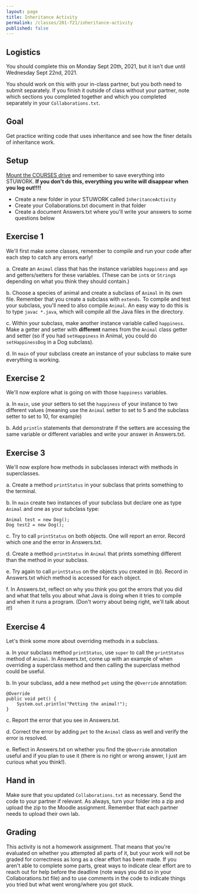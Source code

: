 ```yaml
---
layout: page
title: Inheritance Activity
permalink: /classes/201-f21/inheritance-activity
published: false
---
```


## Logistics
You should complete this on Monday Sept 20th, 2021, but it isn't due until Wednesday Sept 22nd, 2021. 

You should work on this with your in-class partner, but you both need to submit separately. 
If you finish it outside of class without your partner, note which sections you completed together and which you completed separately in your `Collaborations.txt`.

## Goal
Get practice writing code that uses inheritance and see how the finer details of inheritance work.

## Setup
[Mount the COURSES drive](https://wiki.carleton.edu/pages/viewpage.action?spaceKey=carl&title=CS+111+and+201+workflow+in+CS+labs) and remember to save everything into STUWORK. **If you don't do this, everything you write will disappear when you log out!!!!**
* Create a new folder in your STUWORK called `InheritanceActivity`
* Create your Collaborations.txt document in that folder
* Create a document Answers.txt where you'll write your answers to some questions below

## Exercise 1
We'll first make some classes, remember to compile and run your code after each step to catch any errors early!

a. Create an `Animal` class that has the instance variables `happiness` and `age` and getters/setters for these variables. (These can be `int`s or `String`s depending on what you think they should contain.)

b. Choose a species of animal and create a subclass of `Animal` in its own file. Remember that you create a subclass with `extends`. To compile and test your subclass, you'll need to also compile `Animal`. An easy way to do this is to type `javac *.java`, which will compile all the Java files in the directory.

c. Within your subclass, make another instance variable called `happiness`. Make a getter and setter with **different** names from the `Animal` class getter and setter (so if you had `setHappiness` in Animal, you could do `setHappinessDog` in a Dog subclass).

d. In `main` of your subclass create an instance of your subclass to make sure everything is working.

## Exercise 2
We'll now explore what is going on with those `happiness` variables. 

a. In `main`, use your setters to set the `happiness` of your instance to two different values (meaning use the `Animal` setter to set to 5 and the subclass setter to set to 10, for example)

b. Add `println` statements that demonstrate if the setters are accessing the same variable or different variables and write your answer in Answers.txt.

## Exercise 3
We'll now explore how methods in subclasses interact with methods in superclasses.

a. Create a method `printStatus` in your subclass that prints something to the terminal.

b. In `main` create two instances of your subclass but declare one as type `Animal` and one as your subclass type:

```
Animal test = new Dog();
Dog test2 = new Dog();
```

c. Try to call `printStatus` on both objects. One will report an error. Record which one and the error in Answers.txt.

d. Create a method `printStatus` in `Animal` that prints something different than the method in your subclass.

e. Try again to call `printStatus` on the objects you created in (b). Record in Answers.txt which method is accessed for each object.

f. In Answers.txt, reflect on why you think you got the errors that you did and what that tells you about what Java is doing when it tries to compile and when it runs a program. (Don't worry about being right, we'll talk about it!)

## Exercise 4
Let's think some more about overriding methods in a subclass.

a. In your subclass method `printStatus`, use `super` to call the `printStatus` method of `Animal`. In Answers.txt, come up with an example of when overriding a superclass method and then calling the superclass method could be useful.

b. In your subclass, add a new method `pet` using the `@Override` annotation:

```
@Override
public void pet() {
    System.out.println("Petting the animal!");
}
```

c. Report the error that you see in Answers.txt.

d. Correct the error by adding `pet` to the `Animal` class as well and verify the error is resolved.

e. Reflect in Answers.txt on whether you find the `@Override` annotation useful and if you plan to use it (there is no right or wrong answer, I just am curious what you think!). 

## Hand in
Make sure that you updated `Collaborations.txt` as necessary.
Send the code to your partner if relevant.
As always, turn your folder into a zip and upload the zip to the Moodle assignment.
Remember that each partner needs to upload their own lab.

## Grading
This activity is not a homework assignment. That means that you're evaluated on whether you attempted all parts of it, but your work will not be graded for correctness as long as a clear effort has been made. If you aren't able to complete some parts, great ways to indicate clear effort are to reach out for help before the deadline (note ways you did so in your Collaborations.txt file) and to use comments in the code to indicate things you tried but what went wrong/where you got stuck. 